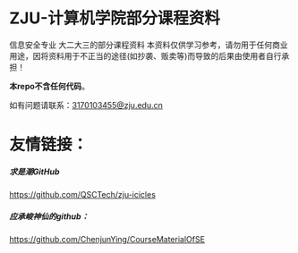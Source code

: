 # ZJU-计算机学院部分课程资料
信息安全专业  大二大三的部分课程资料 
本资料仅供学习参考，请勿用于任何商业用途，因将资料用于不正当的途径(如抄袭、贩卖等)而导致的后果由使用者自行承担！

**本repo不含任何代码**。

如有问题请联系：3170103455@zju.edu.cn

# 友情链接：
##### 求是潮GitHub
https://github.com/QSCTech/zju-icicles
##### 应承峻神仙的github：
https://github.com/ChenjunYing/CourseMaterialOfSE



